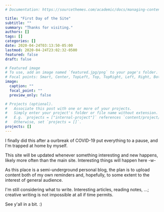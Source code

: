 ```yaml
---
# Documentation: https://sourcethemes.com/academic/docs/managing-content/

title: "First Day of the Site"
subtitle: ""
summary: "Thanks for visiting."
authors: []
tags: []
categories: []
date: 2020-04-24T03:13:50-05:00
lastmod: 2020-04-24T23:02:32-0500
featured: false
draft: false

# Featured image
# To use, add an image named `featured.jpg/png` to your page's folder.
# Focal points: Smart, Center, TopLeft, Top, TopRight, Left, Right, BottomLeft, Bottom, BottomRight.
image:
  caption: ""
  focal_point: ""
  preview_only: false

# Projects (optional).
#   Associate this post with one or more of your projects.
#   Simply enter your project's folder or file name without extension.
#   E.g. `projects = ["internal-project"]` references `content/project/deep-learning/index.md`.
#   Otherwise, set `projects = []`.
projects: []
---
```


I finally did this after a ourbreak of COVID-19 put everything to a pause, and I'm trapped at home
by myself.

This site will be updated whenever something interesting and new happens, likely more often than the
main site. Interesting things will happen here -w-

As this place is a semi-underground personal blog, the plan is to upload content both of my own
reminders and, hopefully, to some extent to the interest of general audience.

I'm still considering what to write. Interesting articles, reading notes, ...; creative writing is
not impossible at all if time permits.

See y'all in a bit. :)
